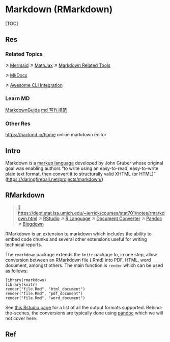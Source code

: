 # Markdown (RMarkdown)

[TOC]



## Res
### Related Topics
↗ [Mermaid](../../../../Software%20Engineering/Web%20Development/🖥️%20Web%20FrontEnd%20Dev/🌈%20Frontend%20Dev%20Library/JS%20Gadgets/Mermaid.md)
↗ [MathJax](../../../../Software%20Engineering/Web%20Development/🖥️%20Web%20FrontEnd%20Dev/🌈%20Frontend%20Dev%20Library/JS%20Gadgets/MathJax.md)
↗ [Markdown Related Tools](../../../../Software%20Engineering/CASE%20(Computer-Aided%20Software%20Engineering)%20Tools/Integrated%20CASE%20Tools/Docs%20Tools/Markdown%20Related%20Tools/Markdown%20Related%20Tools.md)

↗ [MkDocs](../../../../Software%20Engineering/Web%20Development/🖥️%20Web%20FrontEnd%20Dev/🤖%20WebApps/Documentation%20&%20Static%20Site%20Generator%20(SSG)/MkDocs.md)

↗ [Awesome CLI Integration](../../../🥷🏼%20Operating%20Systems%20&%20Kernels%20(Engineering%20Part)/🪪%20Open%20Source%20(Free%20Software)%20Spirits%20&%20Software%20License/📌%20Awesome%20Open%20Source%20CLI%20Software/Awesome%20CLI%20Integration.md)


### Learn MD
[MarkdownGuide](https://www.markdownguide.org)
[md 写作规范](https://stdrc.cc/style-guides/markdown)


### Other Res
https://hackmd.io/home
online markdown editor



## Intro
Markdown is a [markup language](https://en.wikipedia.org/wiki/Markup_language) developed by John Gruber whose original goal was enabling authors “to write using an easy-to-read, easy-to-write plain text format, then convert it to structurally valid XHTML (or HTML)” (https://daringfireball.net/projects/markdown/)



## RMarkdown
> 🔗 https://dept.stat.lsa.umich.edu/~jerrick/courses/stat701/notes/rmarkdown.html
> ↗ [RStudio](../../../../Software%20Engineering/CASE%20(Computer-Aided%20Software%20Engineering)%20Tools/Lower%20CASE%20Tools/IDE%20(Integrated%20Development%20Environment)/RStudio.md)
> ↗ [R Language](../../Interpreted%20Languages/R%20Language/R%20Language.md)
> ↗ [Document Converter](../⚙️%20Document%20Converter/Document%20Converter.md)
> ↗ [Pandoc](../⚙️%20Document%20Converter/Pandoc.md)
> ↗ [Blogdown](../⚙️%20Document%20Converter/Blogdown.md)

RMarkdown is an extension to markdown which includes the ability to embed code chunks and several other extensions useful for writing technical reports.

The `rmarkdown` package extends the `knitr` package to, in one step, allow conversion between an RMarkdown file (.Rmd) into PDF, HTML, word document, amongst others. The main function is `render` which can be used as follows:
```
library(rmarkdown)
library(knitr)
render("file.Rmd", "html_document")
render("file.Rmd", "pdf_document")
render("file.Rmd", "word_document")
```

See [this Rstudio page](http://rmarkdown.rstudio.com/formats.html) for a list of all the output formats supported. Behind-the-scenes, the conversions are typically done using [pandoc](http://pandoc.org/) which we will not cover here.



## Ref


